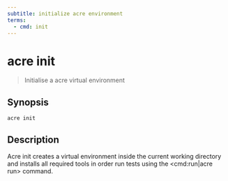 ```yaml
---
subtitle: initialize acre environment
terms:
  - cmd: init
---
```

# acre init
> Initialise a acre virtual environment

## Synopsis

    acre init

## Description

Acre init creates a virtual environment inside the current working directory
and installs all required tools in order run tests using the <cmd:run|acre run> command.
